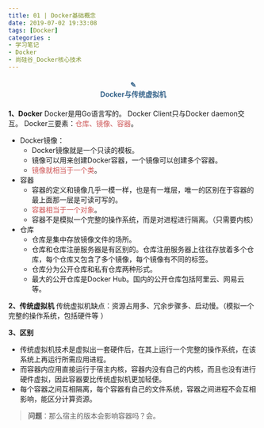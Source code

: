 ```yaml
---
title: 01 | Docker基础概念
date: 2019-07-02 19:33:08
tags: [Docker]
categories :
- 学习笔记
- Docker
- 尚硅谷_Docker核心技术
---
```


#### <center><font color = "#36648B">✎</font><br/><font color = "#36648B">Docker与传统虚拟机</font></center>

**1、Docker**
Docker是用Go语言写的。
Docker Client只与Docker daemon交互。
Docker三要素：<font color = "#CD5555">仓库、镜像、容器</font>。
- Docker镜像：
  - Docker镜像就是一个只读的模板。
  - 镜像可以用来创建Docker容器，一个镜像可以创建多个容器。
  - <font color = "#CD5555">镜像就相当于一个类</font>。
- 容器
  - 容器的定义和镜像几乎一模一样，也是有一堆层，唯一的区别在于容器的最上面那一层是可读可写的。
  - <font color = "#CD5555">容器相当于一个对象</font>。
  - 容器不是模拟一个完整的操作系统，而是对进程进行隔离。（只需要内核）
- 仓库
  - 仓库是集中存放镜像文件的场所。
  - 仓库和仓库注册服务器是有区别的。仓库注册服务器上往往存放着多个仓库，每个仓库又包含了多个镜像，每个镜像有不同的标签。
  - 仓库分为公开仓库和私有仓库两种形式。
  - 最大的公开仓库是Docker Hub。国内的公开仓库包括阿里云、网易云等。
  
**2、传统虚拟机**
传统虚拟机缺点：资源占用多、冗余步骤多、启动慢。（模拟一个完整的操作系统，包括硬件等 ）


**3、区别**
- 传统虚拟机技术是虚拟出一套硬件后，在其上运行一个完整的操作系统，在该系统上再运行所需应用进程。
- 而容器内应用直接运行于宿主内核，容器内没有自己的内核，而且也没有进行硬件虚拟，因此容器要比传统虚拟机更加轻便。
- 每个容器之间互相隔离，每个容器有自己的文件系统，容器之间进程不会互相影响，能区分计算资源。
> **问题**：那么宿主的版本会影响容器吗？会。












